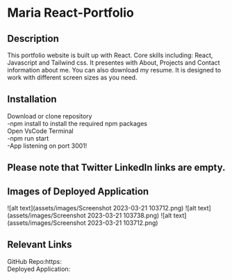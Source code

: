 # Maria React-Portfolio

## Description
 
 This portfolio website is built up with React. Core skills including: React, Javascript and Tailwind css. It presentes with About, Projects and Contact information about me. You can also download my resume. It is designed to work with different screen sizes as you need.

 ## Installation

Download or clone repository<br>
-npm install to install the required npm packages<br>
Open VsCode Terminal<br>
-npm run start<br>
-App listening on port 3001!<br>

## Please note that Twitter LinkedIn links are empty.


## Images of Deployed Application
![alt text](assets/images/Screenshot 2023-03-21 103712.png)
![alt text](assets/images/Screenshot 2023-03-21 103738.png)
![alt text](assets/images/Screenshot 2023-03-21 103712.png)
## Relevant Links

GitHub Repo:https:
<br>
Deployed Application:
